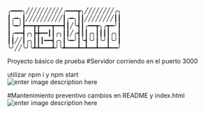 ╭━━━╮╱╱╱╱╱╱╱╱╱╱╭━━━┳╮╱╱╱╱╱╱╱╱╭╮
┃╭━╮┃╱╱╱╱╱╱╱╱╱╱┃╭━╮┃┃╱╱╱╱╱╱╱╱┃┃
┃╰━╯┣━━┳┳━━━┳━━┫┃╱╰┫┃╭━━┳╮╭┳━╯┃
┃╭━━┫╭╮┣╋━━┃┃╭╮┃┃╱╭┫┃┃╭╮┃┃┃┃╭╮┃
┃┃╱╱┃╭╮┃┃┃━━┫╭╮┃╰━╯┃╰┫╰╯┃╰╯┃╰╯┃
╰╯╱╱╰╯╰┻┻━━━┻╯╰┻━━━┻━┻━━┻━━┻━━╯


Proyecto básico de prueba
 #Servidor corriendo en el puerto 3000
 
 utilizar npm i y npm start  
 ![enter image description here](https://lh3.googleusercontent.com/xZk-UuZucGEFqhG2ZRwpOYaoY3jN48a2PJr-3nPkkBpMiog9ZMN-2JfkkbW3x4l_eVGXYBbWMw "node")
 
 #Mantenimiento preventivo
 cambios en README y index.html
 ![enter image description here](https://lh3.googleusercontent.com/UWmC8dzHJ8rGjC8xWzuCQg_XFZOJVwF3mz1NMBSR5Jgoakn7k4vMcVd1SCdEQULXDFuEoKOmVw "cambios")
